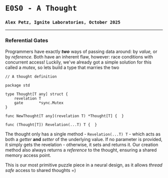 # `E0S0 - A Thought`
### `Alex Petz, Ignite Laboratories, October 2025`

---

### Referential Gates
Programmers have exactly _**two**_ ways of passing data around: by _value,_ or by _reference._  Both have an inherent
flaw, however: race conditions with concurrent access!  Luckily, we've already got a simple solution for this called
a _mutex,_ so lets build a type that marries the two

    // A thought definition

    package std

    type Thought[T any] struct {
        revelation T
        gate       *sync.Mutex
    }

    func NewThought[T any](revelation T) *Thought[T] {  }
    
    func (Thought[T]) Revelation(...T) T {  }

The thought only has a single method - `Revelation(...T) T` - which acts as both a _getter_ **and** _setter_ of the 
underlying value.  If no parameter is provided, it simply gets the revelation - otherwise, it sets and returns it.
Our creation method also always returns a _reference_ to the thought, ensuring a shared memory access point.

This is our most primitive puzzle piece in a neural design, as it allows _thread safe_ access to shared thoughts =)